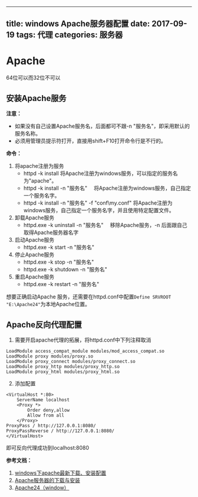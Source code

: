 
---
title: windows Apache服务器配置
date: 2017-09-19
tags: 代理
categories: 服务器
---



# Apache

64位可以而32位不可以

## 安装Apache服务
**注意：**
- 如果没有自己设置Apache服务名，后面都可不跟-n "服务名"，即采用默认的服务名称。
- 必须用管理员提示符打开，直接用shift+F10打开命令行是不行的。

<!-- more -->


**命令：**

1. 将apache注册为服务
    - httpd -k install
      将Apache注册为windows服务，可以指定的服务名为"apache"。
    - httpd -k install -n "服务名"　
      将Apache注册为windows服务，自己指定一个服务名字。
    - httpd -k install -n "服务名" -f "conf\my.conf"
      将Apache注册为windows服务，自己指定一个服务名字，并且使用特定配置文件。
2. 卸载Apache服务
    - httpd.exe -k uninstall -n "服务名"　
      移除Apache服务，-n 后面跟自己取得Apache服务器名字
3. 启动Apache服务
      - httpd.exe -k start -n "服务名"　
4. 停止Apache服务
    - httpd.exe -k stop -n "服务名"　
    - httpd.exe -k shutdown -n "服务名" 　
5. 重启Apache服务
      - httpd.exe -k restart -n "服务名"　


想要正确启动Apache 服务，还需要在httpd.conf中配置`Define SRVROOT "E:\Apache24"`为本地Apache位置。

## Apache反向代理配置

1. 需要开启apache代理的拓展，将httpd.conf中下列注释取消
```
LoadModule access_compat_module modules/mod_access_compat.so
LoadModule proxy modules/proxy.so
LoadModule proxy_connect modules/proxy_connect.so
LoadModule proxy_http modules/proxy_http.so
LoadModule proxy_html modules/proxy_html.so
```

2. 添加配置
```
<VirtualHost *:80>
    ServerName localhost
    <Proxy *>
        Order deny,allow
        Allow from all
    </Proxy>
ProxyPass / http://127.0.0.1:8080/
ProxyPassReverse / http://127.0.0.1:8080/
</VirtualHost>
```

即可反向代理成功到localhost:8080




**参考文档：**
1. [windows下apache最新下载、安装配置](http://meiling.blog.51cto.com/6220221/1786922)
2. [Apache服务器的下载与安装](http://www.cnblogs.com/yerenyuan/p/5460336.html)
3. [Apache24（window）](http://www.jianshu.com/p/203185c61838)
